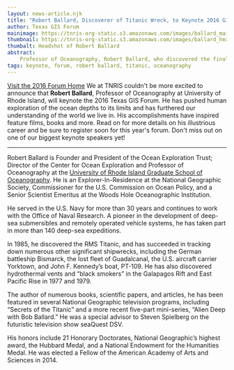 ```yaml
---
layout: news-article.njk
title: "Robert Ballard, Discoverer of Titanic Wreck, to Keynote 2016 GIS Forum"
author: Texas GIS Forum
mainimage: https://tnris-org-static.s3.amazonaws.com/images/ballard_main.jpg
thumbnail: https://tnris-org-static.s3.amazonaws.com/images/ballard_headshot_th.jpg
thumbalt: Headshot of Robert Ballard
abstract:
    Professor of Oceanography, Robert Ballard, who discovered the final resting place of the Titanic and many other shipwrecks, will be a keynote at this year's GIS Forum.
tags: keynote, forum, robert ballard, titanic, oceanography
---
```

<p class="lead"><a class="btn btn-lg btn-success pull-right" href="/texas-gis-forum/2016">Visit the 2016 Forum Home</a> We at TNRIS couldn't be more excited to announce that <strong>Robert Ballard</strong>, Professor of Oceanography at University of Rhode Island, will keynote the 2016 Texas GIS Forum. He has pushed human exploration of the ocean depths to its limits and has furthered our understanding of the world we live in. His accomplishments have inspired feature films, books and more. Read on for more details on his illustrious career and be sure to register soon for this year's forum. Don't miss out on one of our biggest keynote speakers yet!</p>

****

Robert Ballard is Founder and President of the Ocean Exploration Trust; Director of the Center for Ocean Exploration and Professor of Oceanography at the [University of Rhode Island Graduate School of Oceanography](http://www.gso.uri.edu/). He is an Explorer-In-Residence at the National Geographic Society, Commissioner for the U.S. Commission on Ocean Policy, and a Senior Scientist Emeritus at the Woods Hole Oceanographic Institution.

He served in the U.S. Navy for more than 30 years and continues to work with the Office of Naval Research. A pioneer in the development of deep-sea submersibles and remotely operated vehicle systems, he has taken part in more than 140 deep-sea expeditions. 

In 1985, he discovered the RMS Titanic, and has succeeded in tracking down numerous other significant shipwrecks, including the German battleship Bismarck, the lost fleet of Guadalcanal, the U.S. aircraft carrier Yorktown, and John F. Kennedy’s boat, PT-109. He has also discovered hydrothermal vents and “black smokers” in the Galapagos Rift and East Pacific Rise in 1977 and 1979. 

The author of numerous books, scientific papers, and articles, he has been featured in several National Geographic television programs, including “Secrets of the Titanic” and a more recent five-part mini-series, “Alien Deep with Bob Ballard.” He was a special advisor to Steven Spielberg on the futuristic television show seaQuest DSV.

His honors include 21 Honorary Doctorates, National Geographic’s highest award, the Hubbard Medal, and a National Endowment for the Humanities Medal. He was elected a Fellow of the American Academy of Arts and Sciences in 2014.
